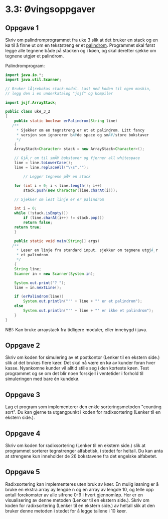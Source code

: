 
# 3.3: Øvingsoppgaver
## Oppgave 1
Skriv om palindromprogrammet fra uke 3 slik at det bruker en stack og en kø til å finne ut om en tekststreng er et [palindrom](http://no.wikipedia.org/wiki/Palindrom). Programmet skal først legge alle tegnene både på stacken og i køen, og skal deretter sjekke om tegnene utgjør et palindrom.

Palindromprogram:
```java
import java.io.*;
import java.util.Scanner;

// Bruker lÃ¦rebokas stack-modul. Last ned koden til egen maskin,
// legg den i en underkatalog "jsjf" og kompiler

import jsjf.ArrayStack;

public class uke_3_2
{
    public static boolean erPalindrom(String line)
   /**
     * Sjekker om en tegnstreng er et et palindrom. Litt fancy
     * versjon som ignorerer bÃ¥de space og smÃ¥/store bokstaver
     */
    {
	ArrayStack<Character> stack = new ArrayStack<Character>();

	// GjÃ¸r om til smÃ¥ bokstaver og fjerner all whitespace
	line = line.toLowerCase();
	line = line.replaceAll("\\s","");

        // Legger tegnene pÃ¥ en stack

	for (int i = 0; i < line.length(); i++)
	    stack.push(new Character(line.charAt(i)));

	// Sjekker om lest linje er er palindrom

	int i = 0;
	while (!stack.isEmpty())
	    if (line.charAt(i++) != stack.pop())
		return false;
	return true;
    }

    public static void main(String[] args)
   /**
     * Leser en linje fra standard input, sjekker om tegnene utgjÃ¸r
     * et palindrom.
     */
    {
	String line;
	Scanner in = new Scanner(System.in);

	System.out.print("? ");
	line = in.nextLine();

	if (erPalindrom(line))
	    System.out.println("'" + line + "' er et palindrom");
	else
	    System.out.println("'" + line + "' er ikke et palindrom");
    }
}
```

NB!: Kan bruke arraystack fra tidligere moduler, eller innebygd i java.

## Oppgave 2
Skriv om koden for simulering av et postkontor (Lenker til en ekstern side.) slik at det brukes flere køer. Det skal nå være en kø av kunder foran hver kasse. Nyankomne kunder vil alltid stille seg i den korteste køen. Test programmet og se om det blir noen forskjell i ventetider i forhold til simuleringen med bare én kundekø.

## Oppgave 3
Lag et program som implementerer den enkle sorteringsmetoden "counting sort". Du kan gjerne ta utgangpunkt i koden for radixsortering (Lenker til en ekstern side.).

## Oppgave 4
Skriv om koden for radixsortering (Lenker til en ekstern side.) slik at programmet sorterer tegnstrenger alfabetisk, i stedet for heltall. Du kan anta at strengene kun inneholder de 26 bokstavene fra det engelske alfabetet.

## Oppgave 5
Radixsortering kan implementeres uten bruk av køer. En mulig løsning er å bruke en ekstra array ay lengde n og en array av lengde 10, og telle opp antall forekomster av alle sifrene 0-9 i hvert gjennomløp. Her er en visualisering av denne metoden (Lenker til en ekstern side.). Skriv om koden for radixsortering (Lenker til en ekstern side.) av heltall slik at den bruker denne metoden i stedet for å legge tallene i 10 køer.
